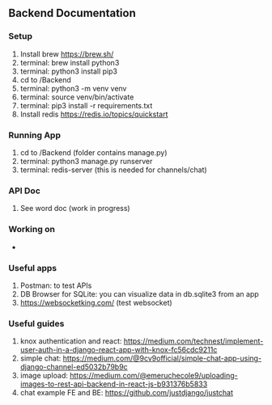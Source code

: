 ## Backend Documentation

### Setup
1. Install brew https://brew.sh/
2. terminal: brew install python3
3. terminal: python3 install pip3
4. cd to /Backend
5. terminal: python3 -m venv venv
6. terminal: source venv/bin/activate
7. terminal: pip3 install -r requirements.txt
8. Install redis https://redis.io/topics/quickstart

### Running App
1. cd to /Backend (folder contains manage.py)
2. terminal: python3 manage.py runserver
3. terminal: redis-server (this is needed for channels/chat)

### API Doc
1. See word doc (work in progress)

### Working on
-

### Useful apps
1. Postman: to test APIs
2. DB Browser for SQLite: you can visualize data in db.sqlite3 from an app
3. https://websocketking.com/ (test websocket)

### Useful guides
1. knox authentication and react: https://medium.com/technest/implement-user-auth-in-a-django-react-app-with-knox-fc56cdc9211c
2. simple chat: https://medium.com/@9cv9official/simple-chat-app-using-django-channel-ed5032b79b9c
3. image upload: https://medium.com/@emeruchecole9/uploading-images-to-rest-api-backend-in-react-js-b931376b5833
4. chat example FE and BE: https://github.com/justdjango/justchat

